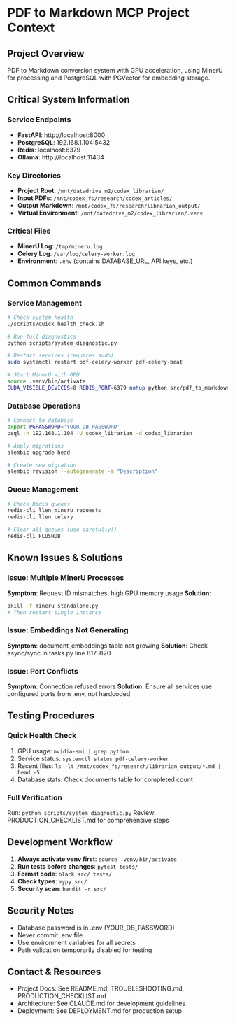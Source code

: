 # PDF to Markdown MCP Project Context

## Project Overview
PDF to Markdown conversion system with GPU acceleration, using MinerU for processing and PostgreSQL with PGVector for embedding storage.

## Critical System Information

### Service Endpoints
- **FastAPI**: http://localhost:8000
- **PostgreSQL**: 192.168.1.104:5432
- **Redis**: localhost:6379
- **Ollama**: http://localhost:11434

### Key Directories
- **Project Root**: `/mnt/datadrive_m2/codex_librarian/`
- **Input PDFs**: `/mnt/codex_fs/research/codex_articles/`
- **Output Markdown**: `/mnt/codex_fs/research/librarian_output/`
- **Virtual Environment**: `/mnt/datadrive_m2/codex_librarian/.venv`

### Critical Files
- **MinerU Log**: `/tmp/mineru.log`
- **Celery Log**: `/var/log/celery-worker.log`
- **Environment**: `.env` (contains DATABASE_URL, API keys, etc.)

## Common Commands

### Service Management
```bash
# Check system health
./scripts/quick_health_check.sh

# Run full diagnostics
python scripts/system_diagnostic.py

# Restart services (requires sudo)
sudo systemctl restart pdf-celery-worker pdf-celery-beat

# Start MinerU with GPU
source .venv/bin/activate
CUDA_VISIBLE_DEVICES=0 REDIS_PORT=6379 nohup python src/pdf_to_markdown_mcp/services/mineru_standalone.py > /tmp/mineru.log 2>&1 &
```

### Database Operations
```bash
# Connect to database
export PGPASSWORD='YOUR_DB_PASSWORD'
psql -h 192.168.1.104 -U codex_librarian -d codex_librarian

# Apply migrations
alembic upgrade head

# Create new migration
alembic revision --autogenerate -m "Description"
```

### Queue Management
```bash
# Check Redis queues
redis-cli llen mineru_requests
redis-cli llen celery

# Clear all queues (use carefully!)
redis-cli FLUSHDB
```

## Known Issues & Solutions

### Issue: Multiple MinerU Processes
**Symptom**: Request ID mismatches, high GPU memory usage
**Solution**:
```bash
pkill -f mineru_standalone.py
# Then restart single instance
```

### Issue: Embeddings Not Generating
**Symptom**: document_embeddings table not growing
**Solution**: Check async/sync in tasks.py line 817-820

### Issue: Port Conflicts
**Symptom**: Connection refused errors
**Solution**: Ensure all services use configured ports from .env, not hardcoded

## Testing Procedures

### Quick Health Check
1. GPU usage: `nvidia-smi | grep python`
2. Service status: `systemctl status pdf-celery-worker`
3. Recent files: `ls -lt /mnt/codex_fs/research/librarian_output/*.md | head -5`
4. Database stats: Check documents table for completed count

### Full Verification
Run: `python scripts/system_diagnostic.py`
Review: PRODUCTION_CHECKLIST.md for comprehensive steps

## Development Workflow

1. **Always activate venv first**: `source .venv/bin/activate`
2. **Run tests before changes**: `pytest tests/`
3. **Format code**: `black src/ tests/`
4. **Check types**: `mypy src/`
5. **Security scan**: `bandit -r src/`

## Security Notes
- Database password is in .env (YOUR_DB_PASSWORD)
- Never commit .env file
- Use environment variables for all secrets
- Path validation temporarily disabled for testing

## Contact & Resources
- Project Docs: See README.md, TROUBLESHOOTING.md, PRODUCTION_CHECKLIST.md
- Architecture: See CLAUDE.md for development guidelines
- Deployment: See DEPLOYMENT.md for production setup